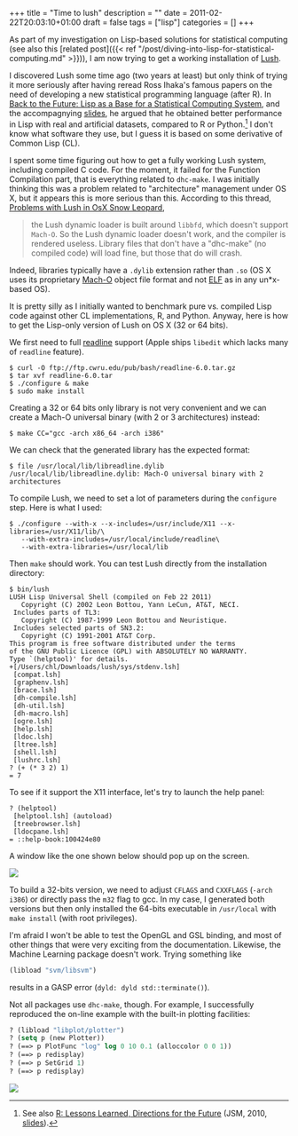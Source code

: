 +++
title = "Time to lush"
description = ""
date = 2011-02-22T20:03:10+01:00
draft = false
tags = ["lisp"]
categories = []
+++

As part of my investigation on Lisp-based solutions for statistical computing (see also this [related post]({{< ref "/post/diving-into-lisp-for-statistical-computing.md" >}})), I am now trying to get a working installation of [Lush](http://lush.sourceforge.net/).

I discovered Lush some time ago (two years at least) but only think of trying it more seriously after having reread Ross Ihaka's famous papers on the need of developing a new statistical programming language (after R). In <i class="fa fa-file-pdf-o fa-1x"></i> [Back to the Future: Lisp as a Base for a Statistical Computing System](http://www.stat.auckland.ac.nz/%7Eihaka/downloads/Compstat-2008.pdf), and the accompagnying <i class="fa fa-file-pdf-o fa-1x"></i> [slides](http://www.stat.auckland.ac.nz/%7Eihaka/downloads/Compstat-2008-Slides.pdf), he argued that he obtained better performance in Lisp with real and artificial datasets, compared to R or Python.[^1] I don't know what software they use, but I guess it is based on some derivative of Common Lisp (CL).

I spent some time figuring out how to get a fully working Lush system, including compiled C code. For the moment, it failed for the Function Compilation part, that is everything related to `dhc-make`. I was initially thinking this was a problem related to "architecture" management under OS X, but it appears this is more serious than this. According to this thread, [Problems with Lush in OsX Snow Leopard](http://sourceforge.net/projects/lush/forums/forum/106861/topic/3535253),

> the Lush dynamic loader is built around `libbfd`, which doesn't support `Mach-O`. So the Lush dynamic loader doesn't work, and the compiler is rendered useless. Library files that don't have a "dhc-make" (no compiled code) will load fine, but those that do will crash.

Indeed, libraries typically have a `.dylib` extension rather than `.so` (OS X uses its proprietary [Mach-O](http://en.wikipedia.org/wiki/Mach-O) object file format and not [ELF](http://en.wikipedia.org/wiki/Executable_and_Linkable_Format) as in any un*x-based OS).

It is pretty silly as I initially wanted to benchmark pure vs. compiled Lisp code against other CL implementations, R, and Python. Anyway, here is how to get the Lisp-only version of Lush on OS X (32 or 64 bits).

We first need to full [readline](http://www.gnu.org/software/readline/) support (Apple ships `libedit` which lacks many of `readline` feature).

```
$ curl -O ftp://ftp.cwru.edu/pub/bash/readline-6.0.tar.gz
$ tar xvf readline-6.0.tar
$ ./configure & make
$ sudo make install 
```

Creating a 32 or 64 bits only library is not very convenient and we can create a Mach-O universal binary (with 2 or 3 architectures) instead:

```
$ make CC="gcc -arch x86_64 -arch i386"
```

We can check that the generated library has the expected format:

```
$ file /usr/local/lib/libreadline.dylib
/usr/local/lib/libreadline.dylib: Mach-O universal binary with 2 architectures
```

To compile Lush, we need to set a lot of parameters during the
`configure` step. Here is what I used:

```
$ ./configure --with-x --x-includes=/usr/include/X11 --x-libraries=/usr/X11/lib/\
   --with-extra-includes=/usr/local/include/readline\
   --with-extra-libraries=/usr/local/lib
```

Then `make` should work. You can test Lush directly from the installation directory:

```
$ bin/lush
LUSH Lisp Universal Shell (compiled on Feb 22 2011)
   Copyright (C) 2002 Leon Bottou, Yann LeCun, AT&T, NECI.
 Includes parts of TL3:
   Copyright (C) 1987-1999 Leon Bottou and Neuristique.
 Includes selected parts of SN3.2:
   Copyright (C) 1991-2001 AT&T Corp.
This program is free software distributed under the terms
of the GNU Public Licence (GPL) with ABSOLUTELY NO WARRANTY.
Type `(helptool)' for details.
+[/Users/chl/Downloads/lush/sys/stdenv.lsh]
 [compat.lsh]
 [graphenv.lsh]
 [brace.lsh]
 [dh-compile.lsh]
 [dh-util.lsh]
 [dh-macro.lsh]
 [ogre.lsh]
 [help.lsh]
 [ldoc.lsh]
 [ltree.lsh]
 [shell.lsh]
 [lushrc.lsh]
? (+ (* 3 2) 1)
= 7
```

To see if it support the X11 interface, let's try to launch the help panel:

```
? (helptool)
 [helptool.lsh] (autoload)
 [treebrowser.lsh]
 [ldocpane.lsh]
= ::help-book:100424e80
```

A window like the one shown below should pop up on the screen.

![](/img/20110222132507.png)

To build a 32-bits version, we need to adjust `CFLAGS` and `CXXFLAGS` (`-arch i386`) or directly pass the `m32` flag to gcc. In my case, I generated both versions but then only installed the 64-bits executable in `/usr/local` with `make install` (with root privileges).

I'm afraid I won't be able to test the OpenGL and GSL binding, and most of other things that were very exciting from the documentation. Likewise, the Machine Learning package doesn't work. Trying something like

```lisp
(libload "svm/libsvm")
```

results in a GASP error (`dyld: dyld std::terminate()`).

Not all packages use `dhc-make`, though. For example, I successfully
reproduced the on-line example with the built-in plotting facilities:

```lisp
? (libload "libplot/plotter")
? (setq p (new Plotter))
? (==> p PlotFunc "log" log 0 10 0.1 (alloccolor 0 0 1))
? (==> p redisplay)
? (==> p SetGrid 1)
? (==> p redisplay)
```

![](/img/20110222134253.png)

[^1]: See also <i class="fa fa-file-pdf-o fa-1x"></i> [R: Lessons Learned, Directions for the Future](http://www.stat.auckland.ac.nz/%7Eihaka/downloads/JSM-2010.pdf) (JSM, 2010, <i class="fa fa-file-pdf-o fa-1x"></i> [slides](http://www.stat.auckland.ac.nz/%7Eihaka/downloads/JSM-Talk.pdf)).

